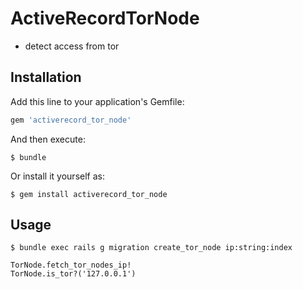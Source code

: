 # ActiveRecordTorNode

* detect access from tor

## Installation

Add this line to your application's Gemfile:

```ruby
gem 'activerecord_tor_node'
```

And then execute:

    $ bundle

Or install it yourself as:

    $ gem install activerecord_tor_node

## Usage
```
$ bundle exec rails g migration create_tor_node ip:string:index
```

```
TorNode.fetch_tor_nodes_ip!
TorNode.is_tor?('127.0.0.1')
```
